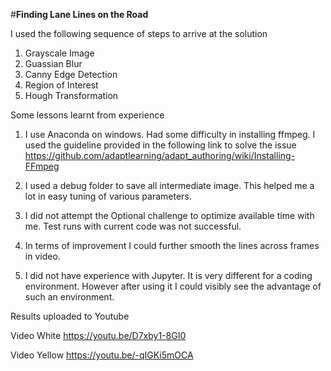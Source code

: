#**Finding Lane Lines on the Road** 

I used the following sequence of steps to arrive at the solution

1) Grayscale Image 
2) Guassian Blur 
3) Canny Edge Detection 
4) Region of Interest 
5) Hough Transformation

Some lessons learnt from experience

1) I use Anaconda on windows. Had some difficulty in installing ffmpeg. I used the guideline provided in the following link to solve the issue https://github.com/adaptlearning/adapt_authoring/wiki/Installing-FFmpeg

2) I used a debug folder to save all intermediate image. This helped me a lot in easy tuning of various parameters.

3) I did not attempt the Optional challenge to optimize available time with me. Test runs with current code was not successful.

4) In terms of improvement I could further smooth the lines across frames in video.

5) I did not have experience with Jupyter. It is very different for a coding environment. However after using it I could visibly see the advantage of such an environment.

Results uploaded to Youtube

Video White
https://youtu.be/D7xby1-8GI0

Video Yellow
https://youtu.be/-qIGKi5mOCA

